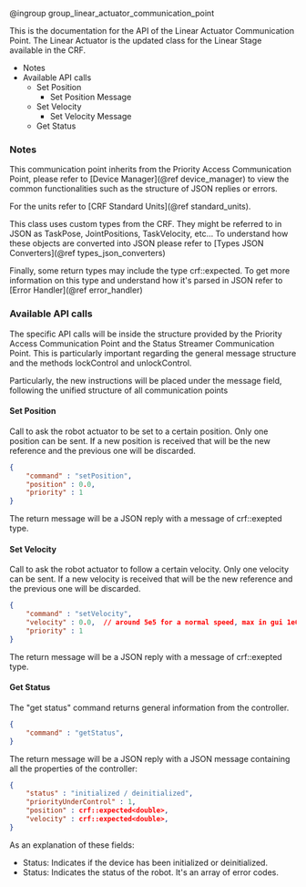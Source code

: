 @ingroup group_linear_actuator_communication_point

This is the documentation for the API of the Linear Actuator Communication Point. The Linear Actuator is the updated class for the Linear Stage available in the CRF.

- Notes
- Available API calls
    - Set Position
        - Set Position Message
    - Set Velocity
        - Set Velocity Message
    - Get Status

### Notes

This communication point inherits from the Priority Access Communication Point, please refer to [Device Manager](@ref device_manager) to view the common functionalities such as the structure of JSON replies or errors.

For the units refer to [CRF Standard Units](@ref standard_units).

This class uses custom types from the CRF. They might be referred to in JSON as TaskPose, JointPositions, TaskVelocity, etc... To understand how these objects are converted into JSON please refer to [Types JSON Converters](@ref types_json_converters)

Finally, some return types may include the type crf::expected<T>. To get more information on this type and understand how it's parsed in JSON refer to [Error Handler](@ref error_handler)

### Available API calls

The specific API calls will be inside the structure provided by the Priority Access Communication Point and the Status Streamer Communication Point. This is particularly important regarding the general message structure and the methods lockControl and unlockControl.

Particularly, the new instructions will be placed under the message field, following the unified structure of all communication points

#### Set Position

Call to ask the robot actuator to be set to a certain position. Only one position can be sent. If a new position is received that will be the new reference and the previous one will be discarded.

```json
{
    "command" : "setPosition",
    "position" : 0.0,
    "priority" : 1
}
```

The return message will be a JSON reply with a message of crf::exepted<bool> type.


#### Set Velocity

Call to ask the robot actuator to follow a certain velocity. Only one velocity can be sent. If a new velocity is received that will be the new reference and the previous one will be discarded.

```json
{
    "command" : "setVelocity",
    "velocity" : 0.0,  // around 5e5 for a normal speed, max in gui 1e6
    "priority" : 1
}
```

The return message will be a JSON reply with a message of crf::exepted<bool> type.

#### Get Status

The "get status" command returns general information from the controller.

```json
{
    "command" : "getStatus",
}
```

The return message will be a JSON reply with a JSON message containing all the properties of the controller:

```json
{
    "status" : "initialized / deinitialized",
    "priorityUnderControl" : 1,
    "position" : crf::expected<double>,
    "velocity" : crf::expected<double>,
}
```
As an explanation of these fields:
- Status: Indicates if the device has been initialized or deinitialized.
- Status: Indicates the status of the robot. It's an array of error codes.
